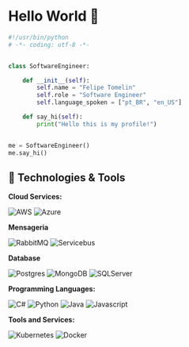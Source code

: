 # Hello World 👋

```python
#!/usr/bin/python
# -*- coding: utf-8 -*-


class SoftwareEngineer:

    def __init__(self):
        self.name = "Felipe Tomelin"
        self.role = "Software Engineer"
        self.language_spoken = ["pt_BR", "en_US"]

    def say_hi(self):
        print("Hello this is my profile!")


me = SoftwareEngineer()
me.say_hi()
```
## 🔧 Technologies & Tools

**Cloud Services:**

![AWS](https://img.shields.io/badge/Amazon_AWS-FF9900?style=for-the-badge&logo=amazonaws&logoColor=white)
![Azure](https://img.shields.io/badge/Azure_DevOps-0078D7?style=for-the-badge&logo=azure-devops&logoColor=white)

**Mensageria**

![RabbitMQ](https://img.shields.io/badge/rabbitmq-%23FF6600.svg?&style=for-the-badge&logo=rabbitmq&logoColor=white)
![Servicebus]()

**Database**

![Postgres](https://img.shields.io/badge/Database-PostgreSQL-316192?style=for-the-badge&logo=postgresql&logoColor=white)
![MongoDB](https://img.shields.io/badge/Database-MongoDB-4EA94B?style=for-the-badge&logo=mongodb&logoColor=white)
![SQLServer](https://img.shields.io/badge/Database-Microsoft_SQL_Server-CC2927?style=for-the-badge&logo=microsoft-sql-server&logoColor=white)

**Programming Languages:**

![C#](https://img.shields.io/badge/Code-C%23-239120-informational?style=for-the-badge&logo=c-sharp&logoColor=white)
![Python](https://img.shields.io/badge/Code-Python-14354C-informational?style=for-the-badge&logo=python&logoColor=white)
![Java](https://img.shields.io/badge/Code-Java-ED8B00-informational?style=for-the-badge&logo=openjdk&logoColor=white)
![Javascript](https://img.shields.io/badge/Code-JavaScript-323330-informational?style=for-the-badge&logo=javascript&logoColor=F7DF1E)

**Tools and Services:**

![Kubernetes](https://img.shields.io/badge/Tools-Kubernetes-informational?style=flat&logo=kubernetes&logoColor=white&color=6aa6f8)
![Docker](https://img.shields.io/badge/Tools-Docker-informational?style=flat&logo=docker&logoColor=white&color=6aa6f8)
